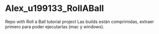 # Alex_u199133_RollABall
 Repo with Roll a Ball tutorial project
 Las builds están comprimidas, extraer primero para poder ejecutarlas (mac y windows).
